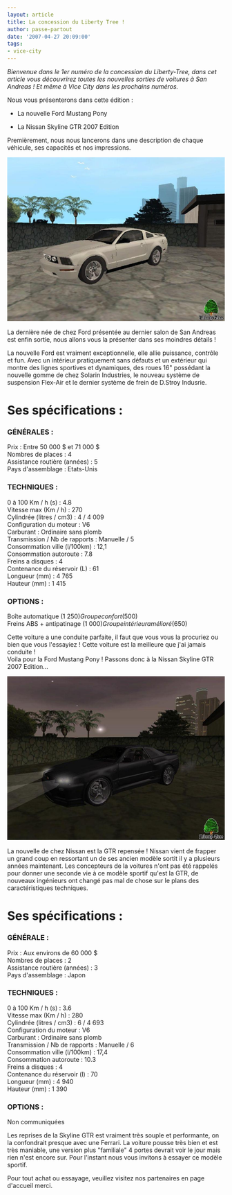 ```yaml
---
layout: article
title: La concession du Liberty Tree !
author: passe-partout
date: '2007-04-27 20:09:00'
tags:
- vice-city
---
```


_Bienvenue dans le 1er numéro de la concession du Liberty-Tree, dans cet article vous découvrirez toutes les nouvelles sorties de voitures à San Andreas ! Et même à Vice City dans les prochains numéros._

Nous vous présenterons dans cette édition :

- La nouvelle Ford Mustang Pony

- La Nissan Skyline GTR 2007 Edition

Premièrement, nous nous lancerons dans une description de chaque véhicule, ses capacités et nos impressions.

![Ford Mustang Pony](  /content/images/2016/07/Fordmustang123.jpg)

La dernière née de chez Ford présentée au dernier salon de San Andreas est enfin sortie, nous allons vous la présenter dans ses moindres détails !

La nouvelle Ford est vraiment exceptionnelle, elle allie puissance, contrôle et fun. Avec un intérieur pratiquement sans défauts et un extérieur qui montre des lignes sportives et dynamiques, des roues 16" possédant la nouvelle gomme de chez Solarin Industries, le nouveau système de suspension Flex-Air et le dernier système de frein de D.Stroy Indusrie.

# Ses spécifications :

### GÉNÉRALES :

Prix : Entre 50 000 $ et 71 000 $  
Nombres de places : 4  
Assistance routière (années) : 5  
Pays d'assemblage : Etats-Unis

### TECHNIQUES :

0 à 100 Km / h (s) : 4.8  
Vitesse max (Km / h) : 270  
Cylindrée (litres / cm3) : 4 / 4 009  
Configuration du moteur : V6  
Carburant : Ordinaire sans plomb  
Transmission / Nb de rapports : Manuelle / 5  
Consommation ville (l/100km) : 12,1  
Consommation autoroute : 7.8  
Freins a disques : 4  
Contenance du réservoir (L) : 61  
Longueur (mm) : 4 765  
Hauteur (mm) : 1 415

### OPTIONS :

Boîte automatique (1 250$)  
Groupe confort (500$)  
Freins ABS + antipatinage (1 000$)  
Groupe intérieur amélioré (650$)

Cette voiture a une conduite parfaite, il faut que vous vous la procuriez ou bien que vous l'essayiez ! Cette voiture est la meilleure que j'ai jamais conduite !  
Voila pour la Ford Mustang Pony ! Passons donc à la Nissan Skyline GTR 2007 Edition...

![Nissan Skyline GTR 2007 Edition](  /content/images/2016/07/skyline1.jpg)

La nouvelle de chez Nissan est la GTR repensée ! Nissan vient de frapper un grand coup en ressortant un de ses ancien modèle sortit il y a plusieurs années maintenant. Les concepteurs de la voitures n'ont pas été rappelés pour donner une seconde vie à ce modèle sportif qu'est la GTR, de nouveaux ingénieurs ont changé pas mal de chose sur le plans des caractéristiques techniques.

# Ses spécifications :

### GÉNÉRALE :

Prix : Aux environs de 60 000 $  
Nombres de places : 2  
Assistance routière (années) : 3  
Pays d'assemblage : Japon

### TECHNIQUES :

0 à 100 Km / h (s) : 3.6  
Vitesse max (Km / h) : 280  
Cylindrée (litres / cm3) : 6 / 4 693  
Configuration du moteur : V6  
Carburant : Ordinaire sans plomb  
Transmission / Nb de rapports : Manuelle / 6  
Consommation ville (l/100km) : 17,4  
Consommation autoroute : 10.3  
Freins a disques : 4  
Contenance du réservoir (l) : 70  
Longueur (mm) : 4 940  
Hauteur (mm) : 1 390

### OPTIONS :

Non communiquées

Les reprises de la Skyline GTR est vraiment très souple et performante, on la confondrait presque avec une Ferrari. La voiture pousse très bien et est très maniable, une version plus "familiale" 4 portes devrait voir le jour mais rien n'est encore sur. Pour l'instant nous vous invitons à essayer ce modèle sportif.

Pour tout achat ou essayage, veuillez visitez nos partenaires en page d'accueil merci.

<!--kg-card-end: markdown-->

